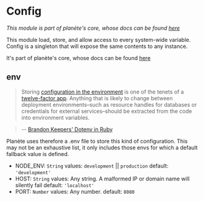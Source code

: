 # Config
*This module is part of planète's core, whose docs can be found [here](../README.md)*

This module load, store, and allow access to every system-wide variable.
Config is a singleton that will expose the same contents to any instance.

It's part of planète's core, whose docs can be found [here](../README.md)

## env
> Storing [configuration in the environment](http://12factor.net/config) is one of the tenets of a [twelve-factor app](http://12factor.net/). Anything that is likely to change between deployment environments–such as resource handles for databases or credentials for external services–should be extracted from the code into environment variables.

> \-\-  [Brandon Keepers' Dotenv in Ruby](https://github.com/bkeepers/dotenv)

Planète uses therefore a .env file to store this kind of configuration. This may not be an exhaustive list, it only includes those envs for which a default fallback value is defined.

 - NODE_ENV: `String`
    values: `development` || `production`
    default: `'development'`
 - HOST: `String`
    values: Any string. A malformed IP or domain name will silently fail
    default: `'localhost'`
 - PORT: `Number`
    values: Any number.
    default: `8080`
